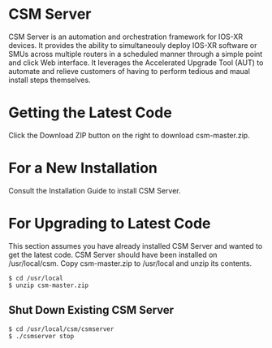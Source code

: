 # CSM Server

CSM Server is an automation and orchestration framework for IOS-XR devices.  It provides the ability to simultaneouly deploy IOS-XR software or SMUs across multiple routers in a scheduled manner through a simple point and click Web interface.  It leverages the Accelerated Upgrade Tool (AUT) to automate and relieve customers of having to perform tedious and maual install steps themselves.

# Getting the Latest Code

Click the Download ZIP button on the right to download csm-master.zip.  

# For a New Installation

Consult the Installation Guide to install CSM Server.

# For Upgrading to Latest Code

This section assumes you have already installed CSM Server and wanted to get the latest code.  CSM Server should have  been installed on /usr/local/csm.  Copy csm-master.zip to /usr/local and unzip its contents.

```shell
$ cd /usr/local
$ unzip csm-master.zip
```

## Shut Down Existing CSM Server

```shell
$ cd /usr/local/csm/csmserver
$ ./csmserver stop
```
